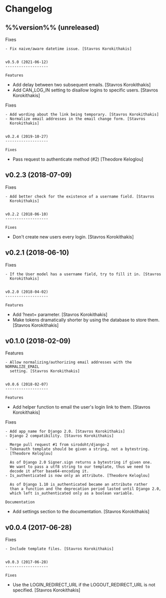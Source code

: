 Changelog
=========


%%version%% (unreleased)
------------------------

Fixes
~~~~~
- Fix naive/aware datetime issue. [Stavros Korokithakis]


v0.5.0 (2021-06-12)
-------------------

Features
~~~~~~~~
- Add delay between two subsequent emails. [Stavros Korokithakis]
- Add CAN_LOG_IN setting to disallow logins to specific users. [Stavros
  Korokithakis]

Fixes
~~~~~
- Add wording about the link being temporary. [Stavros Korokithakis]
- Normalize email addresses in the email change form. [Stavros
  Korokithakis]


v0.2.4 (2019-10-27)
-------------------

Fixes
~~~~~
- Pass request to authenticate method (#2) [Theodore Keloglou]


v0.2.3 (2018-07-09)
-------------------

Fixes
~~~~~
- Add better check for the existence of a username field. [Stavros
  Korokithakis]


v0.2.2 (2018-06-10)
-------------------

Fixes
~~~~~
- Don't create new users every login. [Stavros Korokithakis]


v0.2.1 (2018-06-10)
-------------------

Fixes
~~~~~
- If the User model has a username field, try to fill it in. [Stavros
  Korokithakis]


v0.2.0 (2018-04-02)
-------------------

Features
~~~~~~~~
- Add ?next= parameter. [Stavros Korokithakis]
- Make tokens dramatically shorter by using the database to store them.
  [Stavros Korokithakis]


v0.1.0 (2018-02-09)
-------------------

Features
~~~~~~~~
- Allow normalizing/authorizing email addresses with the NORMALIZE_EMAIL
  setting. [Stavros Korokithakis]


v0.0.6 (2018-02-07)
-------------------

Features
~~~~~~~~
- Add helper function to email the user's login link to them. [Stavros
  Korokithakis]

Fixes
~~~~~
- Add app_name for Django 2.0. [Stavros Korokithakis]
- Django 2 compatibility. [Stavros Korokithakis]

  Merge pull request #1 from sirodoht/django-2
- Tokenauth template should be given a string, not a bytestring.
  [Theodore Keloglou]

  As of Django 2.0 Signer.sign returns a bytestring if given one.
  We want to pass a utf8 string to our template, thus we need to
  decode it after base64-encoding it.
- Is_authenticated is now only an attribute. [Theodore Keloglou]

  As of Django 1.10 is_authenticated became an attribute rather
  than a function and the deprecation period lasted until Django 2.0,
  which left is_authenticated only as a boolean variable.

Documentation
~~~~~~~~~~~~~
- Add settings section to the documentation. [Stavros Korokithakis]


v0.0.4 (2017-06-28)
-------------------

Fixes
~~~~~
- Include template files. [Stavros Korokithakis]


v0.0.3 (2017-06-28)
-------------------

Fixes
~~~~~
- Use the LOGIN_REDIRECT_URL if the LOGOUT_REDIRECT_URL is not
  specified. [Stavros Korokithakis]



